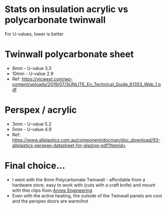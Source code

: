 # Stats on insulation acrylic vs polycarbonate twinwall
For U-values, lower is better

# Twinwall polycarbonate sheet
- 8mm - U-value 3.3
- 10mm - U-value 2.9
- Ref: https://vicwest.com/wp-content/uploads/2019/07/SUNLITE_En_Technical_Guide_61353_Web_1.pdf

# Perspex / acrylic
- 3mm - U-value 5.2
- 5mm - U-value 4.9
- Ref: https://www.allplastics.com.au/component/docman/doc_download/93-allplastics-perspex-datasheet-for-glazing-pdf?Itemid=

# Final choice...
- I went with the 8mm Polycarbonate Twinwall - affordable from a hardware store, easy to work with (cuts with a craft knife) and mount with thie clips from [Annex Engineering](https://github.com/Annex-Engineering/Annex-Engineering_User_Mods/tree/main/Printers/All_Printers/annex_dev-Panel_2020_Clips_and_Hinges)
- Even with the active heating, the outside of the Twinwall panels are cool and the perspex doors are warm/hot
